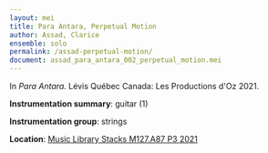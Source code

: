 ```yaml
---
layout: mei
title: Para Antara, Perpetual Motion
author: Assad, Clarice
ensemble: solo
permalink: /assad-perpetual-motion/
document: assad_para_antara_002_perpetual_motion.mei
---
```


In *Para Antara.* Lévis Québec Canada: Les Productions d'Oz 2021.

**Instrumentation summary**: guitar (1) 

**Instrumentation group**: strings 

**Location**: <a href="https://tufts.primo.exlibrisgroup.com/permalink/01TUN_INST/1kc9gia/alma991018415144803851" target="_blank">Music Library Stacks M127.A87 P3 2021</a>